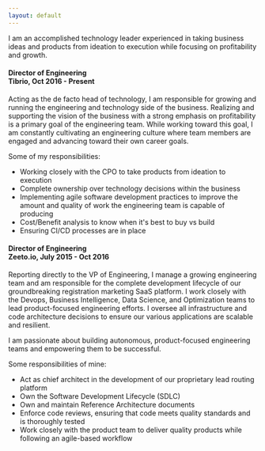 ```yaml
---
layout: default
---
```


I am an accomplished technology leader experienced in taking business ideas and products from ideation to execution while focusing on profitability and growth.

#### Director of Engineering <br />Tibrio, Oct 2016 - Present

Acting as the de facto head of technology, I am responsible for growing and running the engineering and technology side of the business. Realizing and supporting the vision of the business with a strong emphasis on profitability is a primary goal of the engineering team. While working toward this goal, I am constantly cultivating an engineering culture where team members are engaged and advancing toward their own career goals.

Some of my responsibilities:

* Working closely with the CPO to take products from ideation to execution
* Complete ownership over technology decisions within the business
* Implementing agile software development practices to improve the amount and quality of work the engineering team is capable of producing
* Cost/Benefit analysis to know when it's best to buy vs build
* Ensuring CI/CD processes are in place


#### Director of Engineering<br />Zeeto.io, July 2015 - Oct 2016

Reporting directly to the VP of Engineering, I manage a growing engineering team and am responsible for the complete development lifecycle of our groundbreaking registration marketing SaaS platform. I work closely with the Devops, Business Intelligence, Data Science, and Optimization teams to lead product-focused engineering efforts. I oversee all infrastructure and code architecture decisions to ensure our various applications are scalable and resilient.

I am passionate about building autonomous, product-focused engineering teams and empowering them to be successful.

Some responsibilities of mine:
* Act as chief architect in the development of our proprietary lead routing platform
* Own the Software Development Lifecycle (SDLC)
* Own and maintain Reference Architecture documents
* Enforce code reviews, ensuring that code meets quality standards and is thoroughly tested
* Work closely with the product team to deliver quality products while following an agile-based workflow

